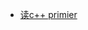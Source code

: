 - [读c++ primier](https://github.com/clydebear/learning/blob/master/%E8%AF%BB%E4%B9%A6%E7%AC%94%E8%AE%B0/%E8%AF%BBc%2B%2B%20primer.md)
